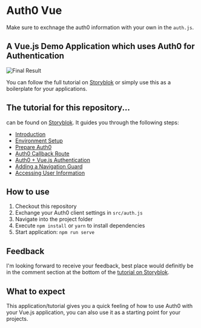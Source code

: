 # Auth0 Vue

Make sure to exchnage the auth0 information with your own in the `auth.js`.

## A Vue.js Demo Application which uses Auth0 for Authentication

![Final Result](https://img.storyblok.com/8hXRKaQfX1jUBSk8jcul2xZdBZM=/957x0/f/39898/2466x1760/dab8c6f648/final-result.png)

You can follow the full tutorial on [Storyblok](https://www.storyblok.com/tp/how-to-auth0-vuejs-authentication) or simply use this as a boilerplate for your applications. 

## The tutorial for this repository...

can be found on [Storyblok](https://www.storyblok.com/tp/how-to-auth0-vuejs-authentication). It guides you through the following steps:

- [Introduction](https://www.storyblok.com/tp/how-to-auth0-vuejs-authentication)
- [Environment Setup](https://www.storyblok.com/tp/how-to-auth0-vuejs-authentication#environment-setup)
- [Prepare Auth0](https://www.storyblok.com/tp/how-to-auth0-vuejs-authentication#prepare-auth0)
- [Auth0 Callback Route](https://www.storyblok.com/tp/how-to-auth0-vuejs-authentication#auth0-callback-route)
- [Auth0 + Vue.js Authentication](https://www.storyblok.com/tp/how-to-auth0-vuejs-authentication#setup-auth0--vuejs-auth-plugin)
- [Adding a Navigation Guard](https://www.storyblok.com/tp/how-to-auth0-vuejs-authentication#adding-a-navigation-guard)
- [Accessing User Information](https://www.storyblok.com/tp/how-to-auth0-vuejs-authentication#accessing-user-information)

## How to use 

1. Checkout this repository
2. Exchange your Auth0 client settings in `src/auth.js`
3. Navigate into the project folder
4. Execute `npm install` or `yarn` to install dependencies
5. Start application: `npm run serve`

## Feedback

I'm looking forward to receive your feedback, best place would definitly be in the comment section at the bottom of the [tutorial on Storyblok](https://www.storyblok.com/tp/how-to-auth0-vuejs-authentication).

## What to expect

This application/tutorial gives you a quick feeling of how to use Auth0 with your Vue.js application, you can also use it as a starting point for your projects.

